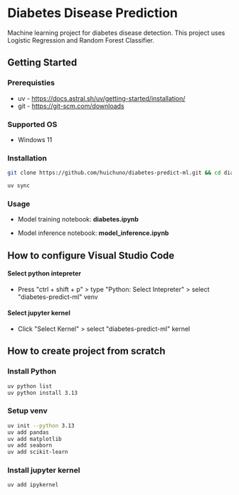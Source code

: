 # Diabetes Disease Prediction

Machine learning project for diabetes disease detection. This project uses Logistic Regression and Random Forest Classifier.

## Getting Started

### Prerequisties
* uv  - https://docs.astral.sh/uv/getting-started/installation/
* git - https://git-scm.com/downloads

### Supported OS
* Windows 11

### Installation
```sh
git clone https://github.com/huichuno/diabetes-predict-ml.git && cd diabetes-predict-ml

uv sync
```

### Usage

* Model training notebook: **diabetes.ipynb**

* Model inference notebook: **model_inference.ipynb**

## How to configure Visual Studio Code

#### Select python intepreter
* Press "ctrl + shift + p" > type "Python: Select Intepreter" > select "diabetes-predict-ml" venv

#### Select jupyter kernel
* Click "Select Kernel" > select "diabetes-predict-ml" kernel

## How to create project from scratch

### Install Python
```sh
uv python list
uv python install 3.13
```

### Setup venv
```sh
uv init --python 3.13
uv add pandas
uv add matplotlib
uv add seaborn
uv add scikit-learn
```

### Install jupyter kernel
```sh
uv add ipykernel
```
